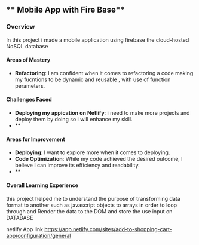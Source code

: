 
## ** Mobile App with Fire Base**
### Overview

In this project i made a mobile application using firebase the cloud-hosted NoSQL database

#### Areas of Mastery

- **Refactoring**: I am confident when it comes to refactoring a code making my fucntions to be dynamic and reusable , with use of function perameters. 



#### Challenges Faced

- **Deploying my appication on Netlify**: i need to make more projects and deploy them by doing so i will enhance my skill.
- **


#### Areas for Improvement

- **Deploying**: I want to explore more when it comes to deploying.
- **Code Optimization**: While my code achieved the desired outcome, I believe I can improve its efficiency and readability.
- **

#### Overall Learning Experience
this project helped me to understand the purpose of transforming data format to another such as javascript objects to arrays in order to loop through and   Render the data to the DOM and store the use input on DATABASE


netlify App link
https://app.netlify.com/sites/add-to-shopping-cart-app/configuration/general



